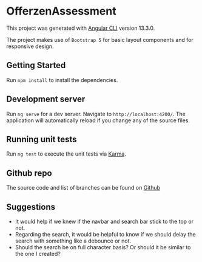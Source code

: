 # OfferzenAssessment

This project was generated with [Angular CLI](https://github.com/angular/angular-cli) version 13.3.0.

The project makes use of `Bootstrap 5` for basic layout components and for responsive design.

## Getting Started
Run `npm install` to install the dependencies.

## Development server

Run `ng serve` for a dev server. Navigate to `http://localhost:4200/`. The application will automatically reload if you change any of the source files.


## Running unit tests

Run `ng test` to execute the unit tests via [Karma](https://karma-runner.github.io).


## Github repo

The source code and list of branches can be found on [Github](https://github.com/NeoTshoma/offerzen)

## Suggestions

* It would help if we knew if the navbar and search bar stick to the top or not.
* Regarding the search, it would be helpful to know if we should delay the search with something like a debounce or not.
* Should the search be on full character basis? Or should it be similar to the one I created?
